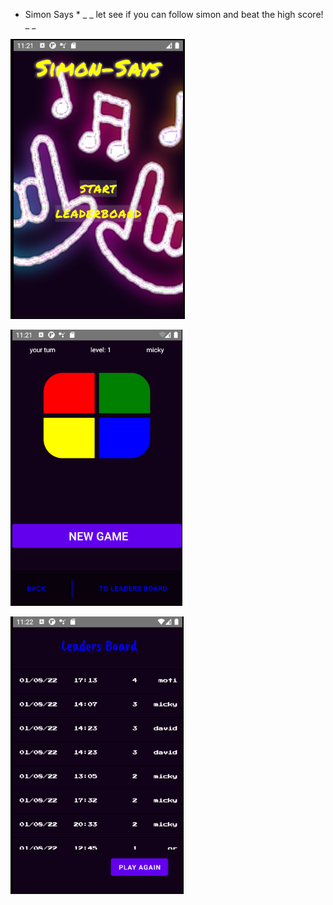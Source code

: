 * Simon Says * 
_ _ let see if you can follow simon and beat the high score! _ _

![home screen](assets/readmeImages/HomeScreen.png)

![game screen](assets/readmeImages/gameScreen.png)

![leaders board](assets/readmeImages/leadersBoard.png)